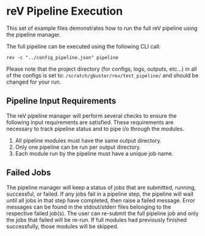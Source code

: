 # reV Pipeline Execution

This set of example files demonstrates how to run the full reV pipeline using the pipeline manager.

The full pipeline can be executed using the following CLI call:

`rev -c "../config_pipeline.json" pipeline`

Please note that the project directory (for configs, logs, outputs, etc...) in all of the configs is set to: `/scratch/gbuster/rev/test_pipeline/` and should be changed for your run.

## Pipeline Input Requirements

The reV pipeline manager will perform several checks to ensure the following input requirements are satisfied.
These requirements are necessary to track pipeline status and to pipe i/o through the modules.

1. All pipeline modules must have the same output directory.
2. Only one pipeline can be run per output directory.
3. Each module run by the pipeline must have a unique job name.

## Failed Jobs

The pipeline manager will keep a status of jobs that are submitted, running, successful, or failed.
If any jobs fail in a pipeline step, the pipeline will wait until all jobs in that step have completed, then raise a failed message.
Error messages can be found in the stdout/stderr files belonging to the respective failed job(s).
The user can re-submit the full pipeline job and only the jobs that failed will be re-run.
If full modules had previously finished successfully, those modules will be skipped.
